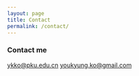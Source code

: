 ```yaml
---
layout: page
title: Contact
permalink: /contact/
---
```


### Contact me

[ykko@pku.edu.cn](mailto:ykko@pku.edu.cn)
[youkyung.ko@gmail.com](mailto:youkyung.ko@gmail.com)
